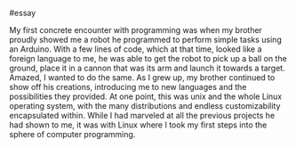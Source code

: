 #essay 

My first concrete encounter with programming was when my brother proudly showed me a robot he programmed to perform simple tasks using an Arduino. With a few lines of code, which at that time, looked like a foreign language to me, he was able to get the robot to pick up a ball on the ground, place it in a cannon that was its arm and launch it towards a target. Amazed, I wanted to do the same. As I grew up, my brother continued to show off his creations, introducing me to new languages and the possibilities they provided. At one point, this was unix and the whole Linux operating system, with the many distributions and endless customizability encapsulated within. While I had marveled at all the previous projects he had shown to me, it was with Linux where I took my first steps into the sphere of computer programming. 